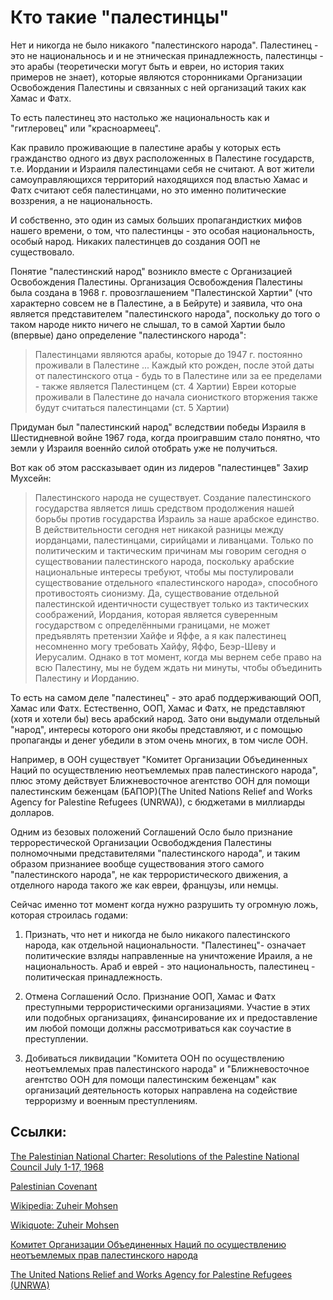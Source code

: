 
# Кто такие "палестинцы"

Нет и никогда не было никакого "палестинского народа". Палестинец - это не национальнось и и не этническая принадлежность, палестинцы - это арабы (теоретически могут быть и евреи, но история таких примеров не знает), которые являются сторонниками Организации Освобождения Палестины и связанных с ней организаций таких как Хамас и Фатх. 

То есть палестинец это настолько же национальность как и "гитлеровец" или "красноармеец". 

Как правило проживающие в палестине арабы у которых есть гражданство одного из двух расположенных в Палестине государств, т.е. Иордании и Израиля палестинцами себя не считают. А вот жители самоуправляющихся территорий находящихся под властью Хамас и Фатх считают себя палестинцами, но это именно политические воззрения, а не национальность.

И собственно, это один из самых больших пропагандистких мифов нашего времени, о том, что палестинцы - это особая национальность, особый народ. Никаких палестинцев до создания ООП не существовало.

Понятие "палестинский народ" возникло вместе с Организацией Освобождения Палестины. Организация Освобождения Палестины была создана в 1968 г. провозглашением "Палестинской Хартии" (что характерно совсем не в Палестине, а в Бейруте) и заявила, что она является представителем "палестинского народа", поскольку до того о таком народе никто ничего не слышал, то в самой Хартии было (впервые) дано определение "палестинского народа": 

> Палестинцами являются арабы, которые до 1947 г. постоянно проживали в Палестине ... Каждый кто рожден, после этой даты от палестинского отца - будь то в Палестине или за ее пределами - также является Палестинцем (ст. 4 Хартии)
> Евреи которые проживали в Палестине до начала сионисткого вторжения также будут считаться палестинцами (ст. 5 Хартии) 

Придуман был "палестинский народ" вследствии победы Израиля в Шестидневной войне 1967 года, когда проигравшим стало понятно, что земли у Израиля военнйо силой отобрать уже не получиться. 

Вот как об этом рассказывает один из лидеров "палестинцев" Захир Мухсейн: 

> Палестинского народа не существует. Создание палестинского государства является лишь средством продолжения нашей борьбы против государства Израиль за наше арабское единство. В действительности сегодня нет никакой разницы между иорданцами, палестинцами, сирийцами и ливанцами. Только по политическим и тактическим причинам мы говорим сегодня о существовании палестинского народа, поскольку арабские национальные интересы требуют, чтобы мы постулировали существование отдельного «палестинского народа», способного противостоять сионизму. Да, существование отдельной палестинской идентичности существует только из тактических соображений, Иордания, которая является суверенным государством с определёнными границами, не может предъявлять претензии Хайфе и Яффе, а я как палестинец несомненно могу требовать Хайфу, Яффо, Беэр-Шеву и Иерусалим. Однако в тот момент, когда мы вернем себе право на всю Палестину, мы не будем ждать ни минуты, чтобы объединить Палестину и Иорданию.

То есть на самом деле "палестинец" - это араб поддерживающий ООП, Хамас или Фатх. Естественно, ООП, Хамас и Фатх, не представляют (хотя и хотели бы) весь арабский народ. Зато они выдумали отдельный "народ", интересы которого они якобы представляют, и с помощью пропаганды и денег убедили в этом очень многих, в том числе ООН. 

Например, в ООН существует "Комитет Организации Объединенных Наций по осуществлению неотъемлемых прав палестинского народа", плюс этому действует Ближневосточное агентство ООН для помощи палестинским беженцам (БАПОР)(The United Nations Relief and Works Agency for Palestine Refugees (UNRWA)), с бюджетами в миллиарды долларов. 

Одним из безовых положений Соглашений Осло было признание террорестической Организации Освободждения Палестины полномочными представителями "палестинского народа", и таким образом признаниее вообще существования этого самого "палестинского народа", не как террористического движения, а отделного народа такого же как евреи, французы, или немцы. 

Сейчас именно тот момент когда нужно разрушить ту огромную ложь, которая строилась годами: 

1. Признать, что нет и никогда не было никакого палестинского народа, как отдельной национальности. "Палестинец"- означает политические взляды направленные на уничтожение Ираиля, а не национальность. Араб и еврей - это национальность, палестинец - политическая принадлежность. 

2. Отмена Соглашений Осло. Признание ООП, Хамас и Фатх преступными террористическими организациями. Участие в этих или подобных организациях, финансирование их и предоставление им любой помощи должны рассмотриваться как соучастие в преступлении. 

3. Добиваться ликвидации "Комитета ООН по осуществлению неотъемлемых прав палестинского народа" и "Ближневосточное агентство ООН для помощи палестинским беженцам" как организаций деятельность которых направлена на содействие терроризму и военным преступлениям. 

## Ссылки: 

[The Palestinian National Charter: Resolutions of the Palestine National Council July 1-17, 1968](https://avalon.law.yale.edu/20th_century/plocov.asp)

[Palestinian Covenant](https://en.wikisource.org/wiki/Palestinian_Covenant) 

[Wikipedia: Zuheir Mohsen](https://en.wikipedia.org/wiki/Zuheir_Mohsen)

[Wikiquote: Zuheir Mohsen](https://en.wikiquote.org/wiki/Zuheir_Mohsen) 

[Комитет Организации Объединенных Наций по осуществлению неотъемлемых прав палестинского народа](https://www.un.org/unispal/ru/committee/)

[The United Nations Relief and Works Agency for Palestine Refugees (UNRWA)](https://www.unrwa.org) 


